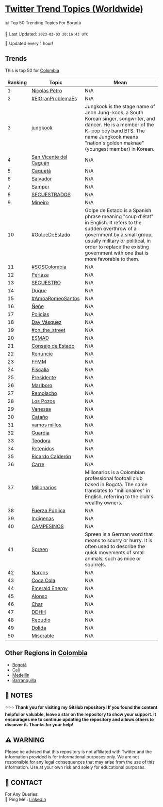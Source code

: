 [Twitter Trend Topics (Worldwide)](https://github.com/ErcinDedeoglu/Twitter-Trend-Topics)
==========


📊 Top 50 Trending Topics For Bogotá

📆 Last Updated: `2023-03-03 20:16:43 UTC`

🔧 Updated every 1 hour!


## Trends

This is top 50 for [Colombia](</Colombia>)

| Ranking | Topic | Mean |
| ------- | ------------ | ------------ |
| 1 | [Nicolás Petro](http://twitter.com/search?q=Nicol%c3%a1s+Petro) | N/A |
| 2 | [#ElGranProblemaEs](http://twitter.com/search?q=%23ElGranProblemaEs) | N/A |
| 3 | [jungkook](http://twitter.com/search?q=jungkook) | Jungkook is the stage name of Jeon Jung-kook, a South Korean singer, songwriter, and dancer. He is a member of the K-pop boy band BTS. The name Jungkook means "nation's golden maknae" (youngest member) in Korean. |
| 4 | [San Vicente del Caguán](http://twitter.com/search?q=San+Vicente+del+Cagu%c3%a1n) | N/A |
| 5 | [Caquetá](http://twitter.com/search?q=Caquet%c3%a1) | N/A |
| 6 | [Salvador](http://twitter.com/search?q=Salvador) | N/A |
| 7 | [Samper](http://twitter.com/search?q=Samper) | N/A |
| 8 | [SECUESTRADOS](http://twitter.com/search?q=SECUESTRADOS) | N/A |
| 9 | [Mineiro](http://twitter.com/search?q=Mineiro) | N/A |
| 10 | [#GolpeDeEstado](http://twitter.com/search?q=%23GolpeDeEstado) | Golpe de Estado is a Spanish phrase meaning "coup d'état" in English. It refers to the sudden overthrow of a government by a small group, usually military or political, in order to replace the existing government with one that is more favorable to them. |
| 11 | [#SOSColombia](http://twitter.com/search?q=%23SOSColombia) | N/A |
| 12 | [Perlaza](http://twitter.com/search?q=Perlaza) | N/A |
| 13 | [SECUESTRO](http://twitter.com/search?q=SECUESTRO) | N/A |
| 14 | [Duque](http://twitter.com/search?q=Duque) | N/A |
| 15 | [#AmoaRomeoSantos](http://twitter.com/search?q=%23AmoaRomeoSantos) | N/A |
| 16 | [Ñeñe](http://twitter.com/search?q=%c3%91e%c3%b1e) | N/A |
| 17 | [Policías](http://twitter.com/search?q=Polic%c3%adas) | N/A |
| 18 | [Day Vásquez](http://twitter.com/search?q=Day+V%c3%a1squez) | N/A |
| 19 | [#on_the_street](http://twitter.com/search?q=%23on_the_street) | N/A |
| 20 | [ESMAD](http://twitter.com/search?q=ESMAD) | N/A |
| 21 | [Consejo de Estado](http://twitter.com/search?q=Consejo+de+Estado) | N/A |
| 22 | [Renuncie](http://twitter.com/search?q=Renuncie) | N/A |
| 23 | [FFMM](http://twitter.com/search?q=FFMM) | N/A |
| 24 | [Fiscalía](http://twitter.com/search?q=Fiscal%c3%ada) | N/A |
| 25 | [Presidente](http://twitter.com/search?q=Presidente) | N/A |
| 26 | [Marlboro](http://twitter.com/search?q=Marlboro) | N/A |
| 27 | [Remolacho](http://twitter.com/search?q=Remolacho) | N/A |
| 28 | [Los Pozos](http://twitter.com/search?q=Los+Pozos) | N/A |
| 29 | [Vanessa](http://twitter.com/search?q=Vanessa) | N/A |
| 30 | [Cataño](http://twitter.com/search?q=Cata%c3%b1o) | N/A |
| 31 | [vamos millos](http://twitter.com/search?q=vamos+millos) | N/A |
| 32 | [Guardia](http://twitter.com/search?q=Guardia) | N/A |
| 33 | [Teodora](http://twitter.com/search?q=Teodora) | N/A |
| 34 | [Retenidos](http://twitter.com/search?q=Retenidos) | N/A |
| 35 | [Ricardo Calderón](http://twitter.com/search?q=Ricardo+Calder%c3%b3n) | N/A |
| 36 | [Carre](http://twitter.com/search?q=Carre) | N/A |
| 37 | [Millonarios](http://twitter.com/search?q=Millonarios) | Millonarios is a Colombian professional football club based in Bogotá. The name translates to "millionaires" in English, referring to the club's wealthy owners. |
| 38 | [Fuerza Pública](http://twitter.com/search?q=Fuerza+P%c3%bablica) | N/A |
| 39 | [Indígenas](http://twitter.com/search?q=Ind%c3%adgenas) | N/A |
| 40 | [CAMPESINOS](http://twitter.com/search?q=CAMPESINOS) | N/A |
| 41 | [Spreen](http://twitter.com/search?q=Spreen) | Spreen is a German word that means to scurry or hurry. It is often used to describe the quick movements of small animals, such as mice or squirrels. |
| 42 | [Narcos](http://twitter.com/search?q=Narcos) | N/A |
| 43 | [Coca Cola](http://twitter.com/search?q=Coca+Cola) | N/A |
| 44 | [Emerald Energy](http://twitter.com/search?q=Emerald+Energy) | N/A |
| 45 | [Alonso](http://twitter.com/search?q=Alonso) | N/A |
| 46 | [Char](http://twitter.com/search?q=Char) | N/A |
| 47 | [DDHH](http://twitter.com/search?q=DDHH) | N/A |
| 48 | [Repudio](http://twitter.com/search?q=Repudio) | N/A |
| 49 | [Dolida](http://twitter.com/search?q=Dolida) | N/A |
| 50 | [Miserable](http://twitter.com/search?q=Miserable) | N/A |



## Other Regions in [Colombia](</Colombia>)

* [Bogotá](</Colombia/Bogotá.md>)
* [Cali](</Colombia/Cali.md>)
* [Medellín](</Colombia/Medellín.md>)
* [Barranquilla](</Colombia/Barranquilla.md>)



## 📝 NOTES

⭐⭐⭐ **Thank you for visiting my GitHub repository! If you found the content helpful or valuable, leave a star on the repository to show your support. It encourages me to continue updating the repository and allows others to discover it. Thanks for your help!**


## ⚠️ WARNING

Please be advised that this repository is not affiliated with Twitter and the information provided is for informational purposes only. We are not responsible for any legal consequences that may arise from the use of this information. Use at your own risk and solely for educational purposes.


## 📨 CONTACT

 For Any Queries:  
            🏓 Ping Me : [LinkedIn](https://www.linkedin.com/in/ercindedeoglu/)
